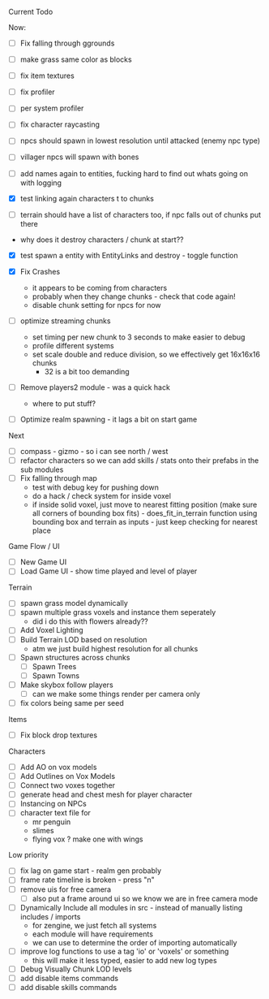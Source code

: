 Current Todo

Now:
- [ ] Fix falling through ggrounds
- [ ] make grass same color as blocks
- [ ] fix item textures
- [ ] fix profiler
- [ ] per system profiler
- [ ] fix character raycasting

- [ ] npcs should spawn in lowest resolution until attacked (enemy npc type)
- [ ] villager npcs will spawn with bones

- [ ] add names again to entities, fucking hard to find out whats going on with logging
- [x] test linking again characters t to chunks
- [ ] terrain should have a list of characters too, if npc falls out of chunks put there
- why does it destroy characters / chunk at start??
- [x] test spawn a entity with EntityLinks and destroy - toggle function

- [x] Fix Crashes
    - it appears to be coming from characters
    - probably when they change chunks - check that code again!
    - disable chunk setting for npcs for now
- [ ] optimize streaming chunks
    - set timing per new chunk to 3 seconds to make easier to debug
    - profile different systems
    - set scale double and reduce division, so we effectively get 16x16x16 chunks
        - 32 is a bit too demanding
- [ ] Remove players2 module - was a quick hack
    - where to put stuff?
- [ ] Optimize realm spawning - it lags a bit on start game

Next
- [ ] compass - gizmo - so i can see north / west
- [ ] refactor characters so we can add skills / stats onto their prefabs in the sub modules
- [ ] Fix falling through map
    - test with debug key for pushing down
    - do a hack / check system for inside voxel
    - if inside solid voxel, just move to nearest fitting position (make sure all corners of bounding box fits) - does_fit_in_terrain function using bounding box and terrain as inputs - just keep checking for nearest place

Game Flow / UI
- [ ] New Game UI
- [ ] Load Game UI - show time played and level of player

Terrain
- [ ] spawn grass model dynamically
- [ ] spawn multiple grass voxels and instance them seperately
    - did i do this with flowers already??
- [ ] Add Voxel Lighting
- [ ] Build Terrain LOD based on resolution
    - atm we just build highest resolution for all chunks
- [ ] Spawn structures across chunks
    - [ ] Spawn Trees
    - [ ] Spawn Towns
- [ ] Make skybox follow players
    - [ ] can we make some things render per camera only
- [ ] fix colors being same per seed

Items
- [ ] Fix block drop textures

Characters
- [ ] Add AO on vox models
- [ ] Add Outlines on Vox Models
- [ ] Connect two voxes together
- [ ] generate head and chest mesh for player character
- [ ] Instancing on NPCs
- [ ] character text file for
    - mr penguin
    - slimes
    - flying vox ? make one with wings

Low priority
- [ ] fix lag on game start - realm gen probably
- [ ] frame rate timeline is broken - press "n"
- [ ] remove uis for free camera
    - [ ] also put a frame around ui so we know we are in free camera mode
- [ ] Dynamically Include all modules in src - instead of manually listing includes / imports
    - for zengine, we just fetch all systems
    - each module will have requirements
    - we can use to determine the order of importing automatically
- [ ] improve log functions to use a tag 'io' or 'voxels' or something
    - this will make it less typed, easier to add new log types
- [ ] Debug Visually Chunk LOD levels
- [ ] add disable items commands
- [ ] add disable skills commands